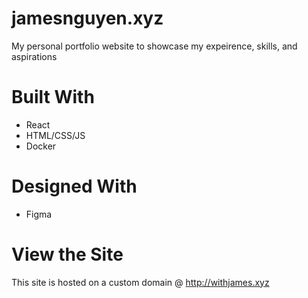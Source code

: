# jamesnguyen.xyz

My personal portfolio website to showcase my expeirence, skills, and aspirations

# Built With

- React
- HTML/CSS/JS
- Docker

# Designed With

- Figma

# View the Site

This site is hosted on a custom domain @ http://withjames.xyz
